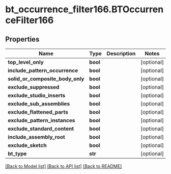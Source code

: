 # bt_occurrence_filter166.BTOccurrenceFilter166

## Properties
Name | Type | Description | Notes
------------ | ------------- | ------------- | -------------
**top_level_only** | **bool** |  | [optional] 
**include_pattern_occurrence** | **bool** |  | [optional] 
**solid_or_composite_body_only** | **bool** |  | [optional] 
**exclude_suppressed** | **bool** |  | [optional] 
**exclude_studio_inserts** | **bool** |  | [optional] 
**exclude_sub_assemblies** | **bool** |  | [optional] 
**exclude_flattened_parts** | **bool** |  | [optional] 
**exclude_pattern_instances** | **bool** |  | [optional] 
**exclude_standard_content** | **bool** |  | [optional] 
**include_assembly_root** | **bool** |  | [optional] 
**exclude_sketch** | **bool** |  | [optional] 
**bt_type** | **str** |  | [optional] 

[[Back to Model list]](../README.md#documentation-for-models) [[Back to API list]](../README.md#documentation-for-api-endpoints) [[Back to README]](../README.md)


